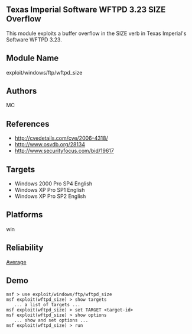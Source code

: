 ## Texas Imperial Software WFTPD 3.23 SIZE Overflow

This module exploits a buffer overflow in the SIZE verb in 
Texas Imperial's Software WFTPD 3.23.


## Module Name
exploit/windows/ftp/wftpd_size

## Authors
MC


## References
* http://cvedetails.com/cve/2006-4318/
* http://www.osvdb.org/28134
* http://www.securityfocus.com/bid/19617



## Targets
* Windows 2000 Pro SP4 English
* Windows XP Pro SP1 English
* Windows XP Pro SP2 English


## Platforms
win

## Reliability
[Average](https://github.com/rapid7/metasploit-framework/wiki/Exploit-Ranking)

## Demo

```
msf > use exploit/windows/ftp/wftpd_size
msf exploit(wftpd_size) > show targets
   ... a list of targets ...
msf exploit(wftpd_size) > set TARGET <target-id>
msf exploit(wftpd_size) > show options
   ... show and set options ...
msf exploit(wftpd_size) > run
```
    
    